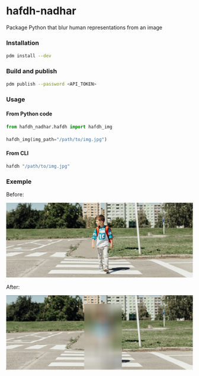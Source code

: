 # hafdh-nadhar

Package Python that blur human representations from an image


### Installation

```sh
pdm install --dev
```

### Build and publish

```sh
pdm publish --password <API_TOKEN>
```

### Usage 

#### From Python code

```py
from hafdh_nadhar.hafdh import hafdh_img

hafdh_img(img_path="/path/to/img.jpg")
```

#### From CLI

```sh
hafdh "/path/to/img.jpg"
```

### Exemple

Before:

![Before](https://raw.githubusercontent.com/itkho/hafdh-nadhar/master/tests/images/boy.jpg)

After:

![After](https://raw.githubusercontent.com/itkho/hafdh-nadhar/master/tests/images/boy-result.jpg)